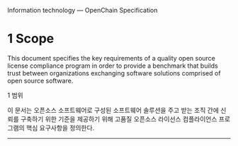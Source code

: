 Information technology — OpenChain Specification 

# 1 Scope 

This document specifies the key requirements of a quality open source license compliance program in order to provide a benchmark that builds trust between organizations exchanging software solutions comprised of open source software.

1 범위

이 문서는 오픈소스 소프트웨어로 구성된 소프트웨어 솔루션을 주고 받는 조직 간에 신뢰를 구축하기 위한 기준을 제공하기 위해 고품질 오픈소스 라이선스 컴플라이언스 프로그램의 핵심 요구사항을 정의한다.

---



